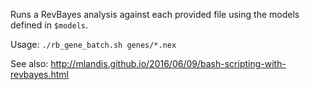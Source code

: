 Runs a RevBayes analysis against each provided file using the models defined in `$models`.

Usage:
`./rb_gene_batch.sh genes/*.nex`

See also:
http://mlandis.github.io/2016/06/09/bash-scripting-with-revbayes.html
